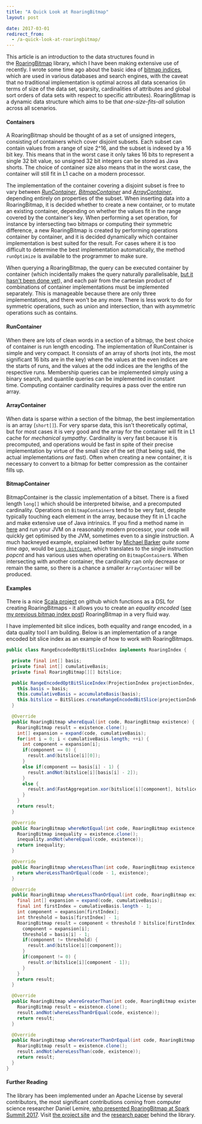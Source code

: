 ```yaml
---
title: "A Quick Look at RoaringBitmap"
layout: post

date: 2017-03-01
redirect_from:
  - /a-quick-look-at-roaringbitmap/
---
```


This article is an introduction to the data structures found in the [RoaringBitmap](https://github.com/RoaringBitmap/RoaringBitmap) library, which I have been making extensive use of recently. I wrote some time ago about the basic idea of [bitmap indices](https://richardstartin.github.io/posts/how-a-bitmap-index-works), which are used in various databases and search engines, with the caveat that no traditional implementation is optimal across all data scenarios (in terms of size of the data set, sparsity, cardinalities of attributes and global sort orders of data sets with respect to specific attributes). RoaringBitmap is a dynamic data structure which aims to be that _one-size-fits-all_ solution across all scenarios.

#### Containers

A RoaringBitmap should be thought of as a set of unsigned integers, consisting of containers which cover disjoint subsets. Each subset can contain values from a range of size 2^16, and the subset is indexed by a 16 bit key. This means that in the worst case it only takes 16 bits to represent a single 32 bit value, so unsigned 32 bit integers can be stored as Java shorts. The choice of container size also means that in the worst case, the container will still fit in L1 cache on a modern processor.

The implementation of the container covering a disjoint subset is free to vary between _[RunContainer](https://github.com/RoaringBitmap/RoaringBitmap/blob/master/RoaringBitmap/src/main/java/org/roaringbitmap/RunContainer.java)_, _[BitmapContainer](https://github.com/RoaringBitmap/RoaringBitmap/blob/master/RoaringBitmap/src/main/java/org/roaringbitmap/BitmapContainer.java)_ and _[ArrayContainer](https://github.com/RoaringBitmap/RoaringBitmap/blob/master/RoaringBitmap/src/main/java/org/roaringbitmap/ArrayContainer.java)_, depending entirely on properties of the subset. When inserting data into a RoaringBitmap, it is decided whether to create a new container, or to mutate an existing container, depending on whether the values fit in the range covered by the container's key. When performing a set operation, for instance by intersecting two bitmaps or computing their symmetric difference, a new RoaringBitmap is created by performing operations container by container, and it is decided dynamically which container implementation is best suited for the result. For cases where it is too difficult to determine the best implementation automatically, the method `runOptimize` is available to the programmer to make sure.

When querying a RoaringBitmap, the query can be executed container by container (which incidentally makes the query naturally parallelisable, [but it hasn't been done yet](https://github.com/RoaringBitmap/RoaringBitmap/issues/42)), and each pair from the cartesian product of combinations of container implementations must be implemented separately. This is manageable because there are only three implementations, and there won't be any more. There is less work to do for symmetric operations, such as union and intersection, than with asymmetric operations such as contains.

#### RunContainer

When there are lots of clean words in a section of a bitmap, the best choice of container is run length encoding. The implementation of RunContainer is simple and very compact. It consists of an array of shorts (not ints, the most significant 16 bits are in the key) where the values at the even indices are the starts of runs, and the values at the odd indices are the lengths of the respective runs. Membership queries can be implemented simply using a binary search, and quantile queries can be implemented in constant time. Computing container cardinality requires a pass over the entire run array.

#### ArrayContainer

When data is sparse within a section of the bitmap, the best implementation is an array (`short[]`). For very sparse data, this isn't theoretically optimal, but for most cases it is very good and the array for the container will fit in L1 cache for _mechanical sympathy_. Cardinality is very fast because it is precomputed, and operations would be fast in spite of their precise implementation by virtue of the small size of the set (that being said, the actual implementations <em>are</em> fast). Often when creating a new container, it is necessary to convert to a bitmap for better compression as the container fills up.

#### BitmapContainer

BitmapContainer is the classic implementation of a bitset. There is a fixed length `long[]` which should be interpreted bitwise, and a precomputed cardinality. Operations on `BitmapContainer`s tend to be very fast, despite typically touching each element in the array, because they fit in L1 cache and make extensive use of Java intrinsics. If you find a method name in [here](http://hg.openjdk.java.net/jdk8/jdk8/hotspot/file/87ee5ee27509/src/share/vm/classfile/vmSymbols.hpp) and run your JVM on a reasonably modern processor, your code will quickly get optimised by the JVM, sometimes even to a single instruction. A much hackneyed example, explained better by [Michael Barker](http://bad-concurrency.blogspot.co.uk/2012/08/arithmetic-overflow-and-intrinsics.html) _quite some time ago_, would be [`Long.bitCount`](https://docs.oracle.com/javase/7/docs/api/java/lang/Long.html#bitCount(long)), which translates to the single instruction <em>popcnt</em> and has various uses when operating on `BitmapContainer`s. When intersecting with another container, the cardinality can only decrease or remain the same, so there is a chance a smaller `ArrayContainer` will be produced.

#### Examples
There is a nice [Scala project](https://github.com/adform/bitmap-dsl) on github which functions as a DSL for creating RoaringBitmaps - it allows you to create an _equality encoded_ ([see my previous bitmap index post](https://richardstartin.github.io/posts/how-a-bitmap-index-works)) RoaringBitmap in a very fluid way. 

I have implemented bit slice indices, both equality and range encoded, in a data quality tool I am building. Below is an implementation of a range encoded bit slice index as an example of how to work with RoaringBitmaps.

```java
public class RangeEncodedOptBitSliceIndex implements RoaringIndex {

  private final int[] basis;
  private final int[] cumulativeBasis;
  private final RoaringBitmap[][] bitslice;

  public RangeEncodedOptBitSliceIndex(ProjectionIndex projectionIndex, int[] basis) {
    this.basis = basis;
    this.cumulativeBasis = accumulateBasis(basis);
    this.bitslice = BitSlices.createRangeEncodedBitSlice(projectionIndex, basis);
  }

  @Override
  public RoaringBitmap whereEqual(int code, RoaringBitmap existence) {
    RoaringBitmap result = existence.clone();
    int[] expansion = expand(code, cumulativeBasis);
    for(int i = 0; i < cumulativeBasis.length; ++i) {
      int component = expansion[i];
      if(component == 0) {
        result.and(bitslice[i][0]);
      }
      else if(component == basis[i] - 1) {
        result.andNot(bitslice[i][basis[i] - 2]);
      }
      else {
        result.and(FastAggregation.xor(bitslice[i][component], bitslice[i][component - 1]));
      }
    }
    return result;
  }

  @Override
  public RoaringBitmap whereNotEqual(int code, RoaringBitmap existence) {
    RoaringBitmap inequality = existence.clone();
    inequality.andNot(whereEqual(code, existence));
    return inequality;
  }

  @Override
  public RoaringBitmap whereLessThan(int code, RoaringBitmap existence) {
    return whereLessThanOrEqual(code - 1, existence);
  }

  @Override
  public RoaringBitmap whereLessThanOrEqual(int code, RoaringBitmap existence) {
    final int[] expansion = expand(code, cumulativeBasis);
    final int firstIndex = cumulativeBasis.length - 1;
    int component = expansion[firstIndex];
    int threshold = basis[firstIndex] - 1;
    RoaringBitmap result = component < threshold ? bitslice[firstIndex][component].clone() : existence.clone();     for(int i = firstIndex - 1; i >= 0; --i) {
      component = expansion[i];
      threshold = basis[i] - 1;
      if(component != threshold) {
        result.and(bitslice[i][component]);
      }
      if(component != 0) {
        result.or(bitslice[i][component - 1]);
      }
    }
    return result;
  }

  @Override
  public RoaringBitmap whereGreaterThan(int code, RoaringBitmap existence) {
    RoaringBitmap result = existence.clone();
    result.andNot(whereLessThanOrEqual(code, existence));
    return result;
  }

  @Override
  public RoaringBitmap whereGreaterThanOrEqual(int code, RoaringBitmap existence) {
    RoaringBitmap result = existence.clone();
    result.andNot(whereLessThan(code, existence));
    return result;
  }
}
```

#### Further Reading

The library has been implemented under an Apache License by several contributors, the most significant contributions coming from computer science researcher Daniel Lemire, [who presented RoaringBitmap at Spark Summit 2017](https://www.youtube.com/watch?v=1QMgGxiCFWE). Visit [the project site](http://roaringbitmap.org/) and the [research paper](https://arxiv.org/pdf/1402.6407.pdf) behind the library.
